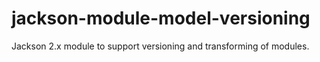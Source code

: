 # jackson-module-model-versioning
Jackson 2.x module to support versioning and transforming of modules.
